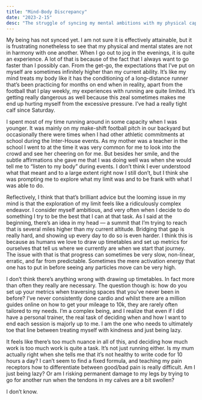 ```yaml
---
title: "Mind-Body Discrepancy"
date: "2023-2-15"
desc: "The struggle of syncing my mental ambitions with my physical capabilities, and the complexities with finding the right balance in pushing my limits without pushing too hard."
---
```


My being has not synced yet. I am not sure it is effectively attainable, but it is frustrating nonetheless to see that my physical and mental states are not in harmony with one another. When I go out to jog in the evenings, it is quite an experience. A lot of that is because of the fact that I always want to go faster than I possibly can. From the get-go, the expectations that I’ve put on myself are sometimes infinitely higher than my current ability. It’s like my mind treats my body like it has the conditioning of a long-distance runner that’s been practicing for months on end when in reality, apart from the football that I play weekly, my experiences with running are quite limited. It’s getting really dangerous as well because this zeal sometimes makes me end up hurting myself from the excessive pressure. I’ve had a really tight calf since Saturday.

I spent most of my time running around in some capacity when I was younger. It was mainly on my make-shift football pitch in our backyard but occasionally there were times when I had other athletic commitments at school during the Inter-House events. As my mother was a teacher in the school I went to at the time it was very common for me to look into the crowd and see her cheering on for me. But besides her smile, and the subtle affirmations she gave me that I was doing well was when she would tell me to “listen to my body” during events. I don’t think I ever understood what that meant and to a large extent right now I still don’t, but I think she was prompting me to explore what my limit was and to be frank with what I was able to do.

Reflectively, I think that that’s brilliant advice but the looming issue in my mind is that the exploration of my limit feels like a ridiculously complex endeavor. I consider myself ambitious, and very often when I decide to do something I try to be the best that I can at that task. As I said at the beginning, there’s an idea in my head — a summit that I’m trying to reach that is several miles higher than my current altitude. Bridging that gap is really hard, and showing up every day to do so is even harder. I think this is because as humans we love to draw up timetables and set up metrics for ourselves that tell us where we currently are when we start that journey. The issue with that is that progress can sometimes be very slow, non-linear, erratic, and far from predictable. Sometimes the mere activation energy that one has to put in before seeing any particles move can be very high.

I don’t think there’s anything wrong with drawing up timetables. In fact more than often they really are necessary. The question though is: how do you set up your metrics when traversing spaces that you’ve never been in before? I’ve never consistently done cardio and whilst there are a million guides online on how to get your mileage to 10k, they are rarely often tailored to my needs. I’m a complex being, and I realize that even if I did have a personal trainer, the real task of deciding when and how I want to end each session is majorly up to me. I am the one who needs to ultimately toe that line between treating myself with kindness and just being lazy.

It feels like there’s too much nuance in all of this, and deciding how much work is too much work is quite a task. It’s not just running either. Is my mum actually right when she tells me that it’s not healthy to write code for 10 hours a day? I can’t seem to find a fixed formula, and teaching my pain receptors how to differentiate between good/bad pain is really difficult. Am I just being lazy? Or am I risking permanent damage to my legs by trying to go for another run when the tendons in my calves are a bit swollen?

I don’t know.
